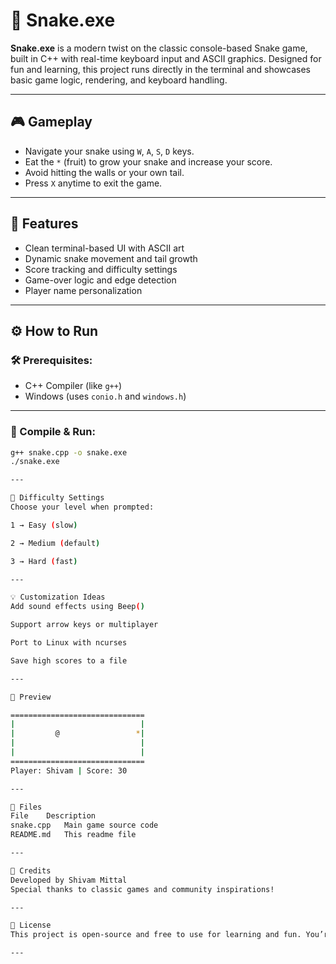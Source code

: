 # 🐍 Snake.exe

**Snake.exe** is a modern twist on the classic console-based Snake game, built in C++ with real-time keyboard input and ASCII graphics. Designed for fun and learning, this project runs directly in the terminal and showcases basic game logic, rendering, and keyboard handling.

---

## 🎮 Gameplay

- Navigate your snake using `W`, `A`, `S`, `D` keys.
- Eat the `*` (fruit) to grow your snake and increase your score.
- Avoid hitting the walls or your own tail.
- Press `X` anytime to exit the game.

---

## 🧠 Features

- Clean terminal-based UI with ASCII art
- Dynamic snake movement and tail growth
- Score tracking and difficulty settings
- Game-over logic and edge detection
- Player name personalization

---

## ⚙️ How to Run

### 🛠 Prerequisites:
- C++ Compiler (like `g++`)
- Windows (uses `conio.h` and `windows.h`)

---

### 🔧 Compile & Run:
```bash
g++ snake.cpp -o snake.exe
./snake.exe

---

🐢 Difficulty Settings
Choose your level when prompted:

1 → Easy (slow)

2 → Medium (default)

3 → Hard (fast)

---

💡 Customization Ideas
Add sound effects using Beep()

Support arrow keys or multiplayer

Port to Linux with ncurses

Save high scores to a file

---

📸 Preview

==============================
|                            |
|         @                 *|
|                            |
|                            |
==============================
Player: Shivam | Score: 30

---

📁 Files
File	Description
snake.cpp	Main game source code
README.md	This readme file

---

🤝 Credits
Developed by Shivam Mittal
Special thanks to classic games and community inspirations!

---

📜 License
This project is open-source and free to use for learning and fun. You’re welcome to modify, distribute, or enhance it.

---
